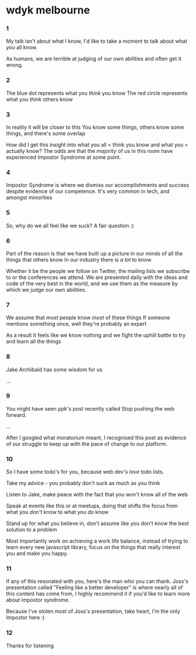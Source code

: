 # wdyk melbourne

### 1

My talk isn't about what I know, I'd like to take a moment to talk about what *you* all know.

As humans, we are terrible at judging of our own abilities and often get it wrong.

### 2

The blue dot represents what you *think* you know
The red circle represents what you *think* others know

### 3

In reality it will be closer to this
You know some things, others know some things, and there's some overlap

How did I get this insight into what you all < think you know and what you > actually know?
The odds are that the *majority* of us in this room have experienced Impostor Syndrome at some point.

### 4

Impostor Syndrome is where we dismiss our accomplishments and success despite evidence of our competence.
It's very common in tech, and amongst minorities

### 5

So, why do we all feel like we suck?
A fair question :)

### 6

Part of the reason is that we have built up a picture in our minds of all the things that others know
In our industry there is *a lot* to know

Whether it be the people we follow on Twitter, the mailing lists we subscribe to or the conferences we attend. We are presented daily with the ideas and code of the very best in the world, and we use them as the measure by which we judge our own abilities.

### 7

We assume that *most* people know *most* of these things
If someone mentions something once, well they're probably an expert

As a result it feels like we know nothing and we fight the uphill battle to try and learn all the things

### 8

Jake Archibald has some wisdom for us

...

### 9

You might have seen ppk's post recently called Stop pushing the web forward.

...

After I googled what moratorium meant, I recognised this post as evidence of our struggle to keep up with the pace of change to our platform.

### 10

So I have some todo's for you, because web dev's *love* todo lists.

Take my advice - you probably don't suck as much as you think

Listen to Jake, make peace with the fact that you won't know all of the web

Speak at events like this or at meetups, doing that shifts the focus from what you *don't* know to what you *do* know

Stand up for what you believe in, don't assume like you don't know the best solution to a problem

Most importantly work on achieving a work life balance, instead of trying to learn every new javascript library, focus on the things that really interest you and make you happy.

### 11

If any of this resonated with you, here's the man who you can thank.  Joss's presentation called "Feeling like a better developer" is where nearly all of this content has come from, I highly recommend it if you'd like to learn more about impostor syndrome.

Because I've stolen most of Joss's presentation, take heart, *I'm* the only Impostor here :)

### 12

Thanks for listening
